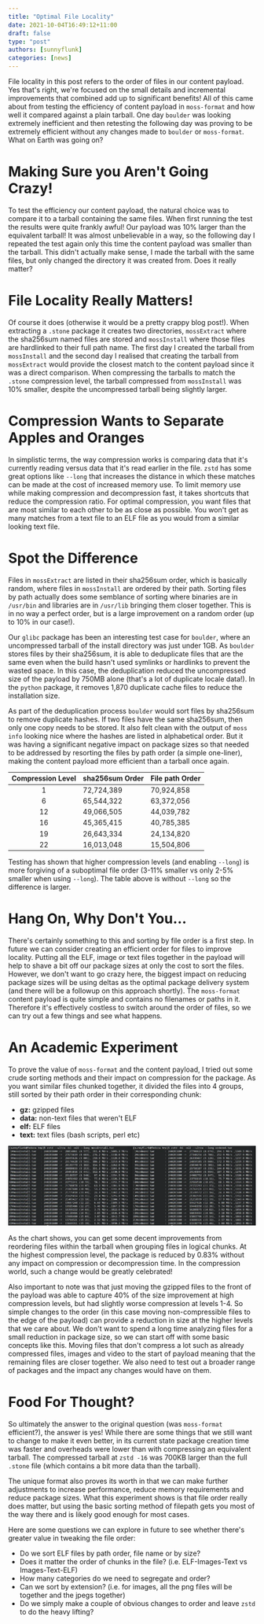 ```yaml
---
title: "Optimal File Locality"
date: 2021-10-04T16:49:12+11:00
draft: false
type: "post"
authors: [sunnyflunk]
categories: [news]
---
```


File locality in this post refers to the order of files in our content payload. Yes that's right, we're focused on the
small details and incremental improvements that combined add up to significant benefits! All of this came about from
testing the efficiency of content payload in `moss-format` and how well it compared against a plain tarball. One day
`boulder` was looking extremely inefficient and then retesting the following day was proving to be extremely efficient
without any changes made to `boulder` or `moss-format`. What on Earth was going on?

<!--more-->

# Making Sure you Aren't Going Crazy!

To test the efficiency our content payload, the natural choice was to compare it to a tarball containing the same files.
When first running the test the results were quite frankly awful! Our payload was 10% larger than the equivalent
tarball! It was almost unbelievable in a way, so the following day I repeated the test again only this time the content
payload was smaller than the tarball. This didn't actually make sense, I made the tarball with the same files, but
only changed the directory it was created from. Does it really matter?

# File Locality Really Matters!

Of course it does (otherwise it would be a pretty crappy blog post!). When extracting a `.stone` package it creates two
directories, `mossExtract` where the sha256sum named files are stored and `mossInstall` where those files are
hardlinked to their full path name. The first day I created the tarball from `mossInstall` and the second day I
realised that creating the tarball from `mossExtract` would provide the closest match to the content payload since it
was a direct comparison. When compressing the tarballs to match the `.stone` compression level, the tarball compressed
from `mossInstall` was 10% smaller, despite the uncompressed tarball being slightly larger.

# Compression Wants to Separate Apples and Oranges

In simplistic terms, the way compression works is comparing data that it's currently reading versus data that it's read
earlier in the file. `zstd` has some great options like `--long` that increases the distance in which these matches can
be made at the cost of increased memory use. To limit memory use while making compression and decompression fast, it
takes shortcuts that reduce the compression ratio. For optimal compression, you want files that are most similar to
each other to be as close as possible. You won't get as many matches from a text file to an ELF file as you would from a
similar looking text file.

# Spot the Difference

Files in `mossExtract` are listed in their sha256sum order, which is basically random, where files in `mossInstall` are
ordered by their path. Sorting files by path actually does some semblance of sorting where binaries are in `/usr/bin`
and libraries are in `/usr/lib` bringing them closer together. This is in no way a perfect order, but is a large
improvement on a random order (up to 10% in our case!).

Our `glibc` package has been an interesting test case for `boulder`, where an uncompressed tarball of the install
directory was just under 1GB. As `boulder` stores files by their sha256sum, it is able to deduplicate files that
are the same even when the build hasn't used symlinks or hardlinks to prevent the wasted space. In this case, the
deduplication reduced the uncompressed size of the payload by 750MB alone (that's a lot of duplicate locale data!). In
the `python` package, it removes 1,870 duplicate cache files to reduce the installation size.

As part of the deduplication process `boulder` would sort files by sha256sum to remove duplicate hashes. If two files
have the same sha256sum, then only one copy needs to be stored. It also felt clean with the output of `moss info`
looking nice where the hashes are listed in alphabetical order. But it was having a significant negative impact on
package sizes so that needed to be addressed by resorting the files by path order (a simple one-liner), making the
content payload more efficient than a tarball once again.

| Compression Level | sha256sum Order  | File path Order    |
|:-----------------:|------------------|--------------------|
|  1                | 72,724,389       | 70,924,858         |
|  6                | 65,544,322       | 63,372,056         |
|  12               | 49,066,505       | 44,039,782         |
|  16               | 45,365,415       | 40,785,385         |
|  19               | 26,643,334       | 24,134,820         |
|  22               | 16,013,048       | 15,504,806         |

Testing has shown that higher compression levels (and enabling `--long`) is more forgiving of a suboptimal file order
(3-11% smaller vs only 2-5% smaller when using `--long`). The table above is without `--long` so the difference is
larger.

# Hang On, Why Don't You...

There's certainly something to this and sorting by file order is a first step. In future we can consider creating an
efficient order for files to improve locality. Putting all the ELF, image or text files together in the payload will
help to shave a bit off our package sizes at only the cost to sort the files. However, we don't want to go crazy here,
the biggest impact on reducing package sizes will be using deltas as the optimal package delivery system (and there will
be a followup on this approach shortly). The `moss-format` content payload is quite simple and contains no filenames or
paths in it. Therefore it's effectively costless to switch around the order of files, so we can try out a few things and
see what happens.

# An Academic Experiment

To prove the value of `moss-format` and the content payload, I tried out some crude sorting methods and their impact on
compression for the package. As you want similar files chunked together, it divided the files into 4 groups, still
sorted by their path order in their corresponding chunk:

- **gz:** gzipped files
- **data:** non-text files that weren't ELF
- **elf:** ELF files
- **text:** text files (bash scripts, perl etc)

![Path order vs optimal order](../../static/img/blog/optimal-file-locality/Featured.webp)

As the chart shows, you can get some decent improvements from reordering files within the tarball when grouping files
in logical chunks. At the highest compression level, the package is reduced by 0.83% without any impact on compression
or decompression time. In the compression world, such a change would be greatly celebrated!

Also important to note was that just moving the gzipped files to the front of the payload was able to capture 40% of the
size improvement at high compression levels, but had slightly worse compression at levels 1-4. So simple changes to the
order (in this case moving non-compressible files to the edge of the payload) can provide a reduction in size at the
higher levels that we care about. We don't want to spend a long time analyzing files for a small reduction in package
size, so we can start off with some basic concepts like this. Moving files that don't compress a lot such as already
compressed files, images and video to the start of payload meaning that the remaining files are closer together. We also
need to test out a broader range of packages and the impact any changes would have on them.

# Food For Thought?

So ultimately the answer to the original question (was `moss-format` efficient?), the answer is yes! While there are
some things that we still want to change to make it even better, in its current state package creation time was faster
and overheads were lower than with compressing an equivalent tarball. The compressed tarball at `zstd -16` was 700KB
larger than the full `.stone` file (which contains a bit more data than the tarball).

The unique format also proves its worth in that we can make further adjustments to increase performance, reduce memory
requirements and reduce package sizes. What this experiment shows is that file order really does matter, but using the
basic sorting method of filepath gets you most of the way there and is likely good enough for most cases.

Here are some questions we can explore in future to see whether there's greater value in tweaking the file order:

- Do we sort ELF files by path order, file name or by size?
- Does it matter the order of chunks in the file? (i.e. ELF-Images-Text vs Images-Text-ELF)
- How many categories do we need to segregate and order?
- Can we sort by extension? (i.e. for images, all the png files will be together and the jpegs together)
- Do we simply make a couple of obvious changes to order and leave `zstd` to do the heavy lifting?

